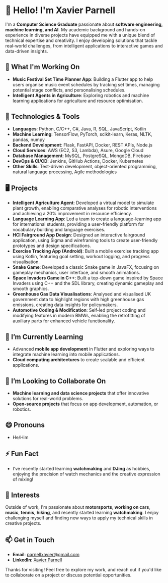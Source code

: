 # 👋 Hello! I'm Xavier Parnell

I'm a **Computer Science Graduate** passionate about **software engineering, machine learning, and AI**. My academic background and hands-on experience in diverse projects have equipped me with a unique blend of technical expertise and creativity. I enjoy developing solutions that tackle real-world challenges, from intelligent applications to interactive games and data-driven insights.

## 🌱 What I'm Working On
- **Music Festival Set Time Planner App**: Building a Flutter app to help users organise music event schedules by tracking set times, managing potential stage conflicts, and personalising schedules.
- **Intelligent Agents in Agriculture**: Exploring robotics and machine learning applications for agriculture and resource optimisation.

## 🔧 Technologies & Tools
- **Languages**: Python, C/C++, C#, Java, R, SQL, JavaScript, Kotlin
- **Machine Learning**: TensorFlow, PyTorch, scikit-learn, Keras, NLTK, pandas, numpy
- **Backend Development**: Flask, FastAPI, Docker, REST APIs, Node.js
- **Cloud Services**: AWS (EC2, S3, Lambda), Asure, Google Cloud
- **Database Management**: MySQL, PostgreSQL, MongoDB, Firebase
- **DevOps & CI/CD**: Jenkins, GitHub Actions, Docker, Kubernetes
- **Other Skills**: Test-driven development, object-oriented programming, natural language processing, Agile methodologies

## 🖥️ Projects
- **Intelligent Agriculture Agent**: Developed a virtual model to simulate plant growth, enabling comparative analyses for robotic interventions and achieving a 20% improvement in resource efficiency.
- **Language Learning App**: Led a team to create a language-learning app for international students, providing a user-friendly platform for vocabulary building and language exercises.
- **HCI Fairground App Design**: Designed an interactive fairground application, using Sigma and wireframing tools to create user-friendly prototypes and design specifications.
- **Exercise Tracking App (Android)**: Built a mobile exercise tracking app using Kotlin, featuring goal setting, workout logging, and progress visualisation.
- **Snake Game**: Developed a classic Snake game in JavaFX, focusing on gameplay mechanics, user interface, and smooth animations.
- **Space Invaders Game in C++**: Built a top-down game inspired by Space Invaders using C++ and the SDL library, creating dynamic gameplay and smooth graphics.
- **Greenhouse Gas Data Visualisations**: Analysed and visualised UK government data to highlight regions with high greenhouse gas emissions, creating data insights for policymakers.
- **Automotive Coding & Modification**: Self-led project coding and modifying features in modern BMWs, enabling the retrofitting of auxiliary parts for enhanced vehicle functionality.

## 🌱 I’m Currently Learning
- Advanced **mobile app development** in Flutter and exploring ways to integrate machine learning into mobile applications.
- **Cloud computing architectures** to create scalable and efficient applications.

## 💞️ I’m Looking to Collaborate On
- **Machine learning and data science projects** that offer innovative solutions for real-world problems.
- **Open-source projects** that focus on app development, automation, or robotics.

## 😄 Pronouns
- He/Him

## ⚡ Fun Fact
- I’ve recently started learning **watchmaking** and **DJing** as hobbies, enjoying the precision of watch mechanics and the creative expression of mixing!

## 🚀 Interests
Outside of work, I'm passionate about **motorsports**, **working on cars**, **music**, **tennis**, **hiking**, and recently started learning **watchmaking**. I enjoy challenging myself and finding new ways to apply my technical skills in creative projects.

## 📫 Get in Touch
- **Email**: [parnellxavier@gmail.com](mailto:parnellxavier@gmail.com)
- **LinkedIn**: [Xavier Parnell](https://www.linkedin.com/in/xavier-parnell)

Thanks for visiting! Feel free to explore my work, and reach out if you'd like to collaborate on a project or discuss potential opportunities.

<!---
context-swtch/context-swtch is a ✨ special ✨ repository because its `README.md` (this file) appears on your GitHub profile.
You can click the Preview link to take a look at your changes.
--->

